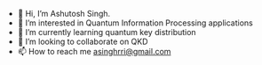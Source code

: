 - 👋 Hi, I’m Ashutosh Singh.
- 👀 I’m interested in Quantum Information Processing applications
- 🌱 I’m currently learning quantum key distribution
- 💞️ I’m looking to collaborate on QKD
- 📫 How to reach me asinghrri@gmail.com

<!---
asinghrri/asinghrri is a ✨ special ✨ repository because its `README.md` (this file) appears on your GitHub profile.
You can click the Preview link to take a look at your changes.
--->
